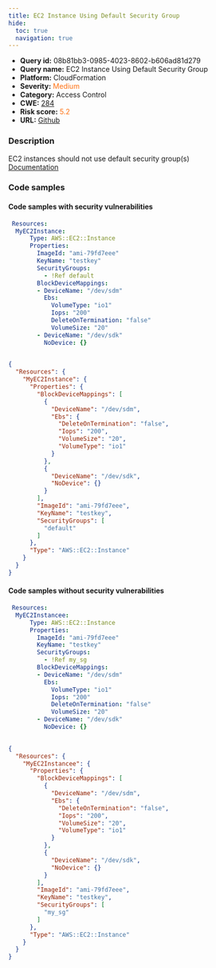 ```yaml
---
title: EC2 Instance Using Default Security Group
hide:
  toc: true
  navigation: true
---
```


<style>
  .highlight .hll {
    background-color: #ff171742;
  }
  .md-content {
    max-width: 1100px;
    margin: 0 auto;
  }
</style>

-   **Query id:** 08b81bb3-0985-4023-8602-b606ad81d279
-   **Query name:** EC2 Instance Using Default Security Group
-   **Platform:** CloudFormation
-   **Severity:** <span style="color:#ff7213">Medium</span>
-   **Category:** Access Control
-   **CWE:** <a href="https://cwe.mitre.org/data/definitions/284.html" onclick="newWindowOpenerSafe(event, 'https://cwe.mitre.org/data/definitions/284.html')">284</a>
-   **Risk score:** <span style="color:#ff7213">5.2</span>
-   **URL:** [Github](https://github.com/Checkmarx/kics/tree/master/assets/queries/cloudFormation/aws/ec2_instance_using_default_security_group)

### Description
EC2 instances should not use default security group(s)<br>
[Documentation](https://docs.aws.amazon.com/AWSCloudFormation/latest/UserGuide/aws-properties-ec2-instance.html#cfn-ec2-instance-securitygroups)

### Code samples
#### Code samples with security vulnerabilities
```yaml title="Positive test num. 1 - yaml file" hl_lines="8"
 Resources:
  MyEC2Instance: 
      Type: AWS::EC2::Instance
      Properties: 
        ImageId: "ami-79fd7eee"
        KeyName: "testkey"
        SecurityGroups: 
          - !Ref default
        BlockDeviceMappings: 
        - DeviceName: "/dev/sdm"
          Ebs: 
            VolumeType: "io1"
            Iops: "200"
            DeleteOnTermination: "false"
            VolumeSize: "20"
        - DeviceName: "/dev/sdk"
          NoDevice: {}
      
```
```json title="Positive test num. 2 - json file" hl_lines="23"
{
  "Resources": {
    "MyEC2Instance": {
      "Properties": {
        "BlockDeviceMappings": [
          {
            "DeviceName": "/dev/sdm",
            "Ebs": {
              "DeleteOnTermination": "false",
              "Iops": "200",
              "VolumeSize": "20",
              "VolumeType": "io1"
            }
          },
          {
            "DeviceName": "/dev/sdk",
            "NoDevice": {}
          }
        ],
        "ImageId": "ami-79fd7eee",
        "KeyName": "testkey",
        "SecurityGroups": [
          "default"
        ]
      },
      "Type": "AWS::EC2::Instance"
    }
  }
}

```


#### Code samples without security vulnerabilities
```yaml title="Negative test num. 1 - yaml file"
 Resources:
  MyEC2Instancee: 
      Type: AWS::EC2::Instance
      Properties: 
        ImageId: "ami-79fd7eee"
        KeyName: "testkey"
        SecurityGroups: 
          - !Ref my_sg
        BlockDeviceMappings: 
        - DeviceName: "/dev/sdm"
          Ebs: 
            VolumeType: "io1"
            Iops: "200"
            DeleteOnTermination: "false"
            VolumeSize: "20"
        - DeviceName: "/dev/sdk"
          NoDevice: {}
      
```
```json title="Negative test num. 2 - json file"
{
  "Resources": {
    "MyEC2Instancee": {
      "Properties": {
        "BlockDeviceMappings": [
          {
            "DeviceName": "/dev/sdm",
            "Ebs": {
              "DeleteOnTermination": "false",
              "Iops": "200",
              "VolumeSize": "20",
              "VolumeType": "io1"
            }
          },
          {
            "DeviceName": "/dev/sdk",
            "NoDevice": {}
          }
        ],
        "ImageId": "ami-79fd7eee",
        "KeyName": "testkey",
        "SecurityGroups": [
          "my_sg"
        ]
      },
      "Type": "AWS::EC2::Instance"
    }
  }
}

```

